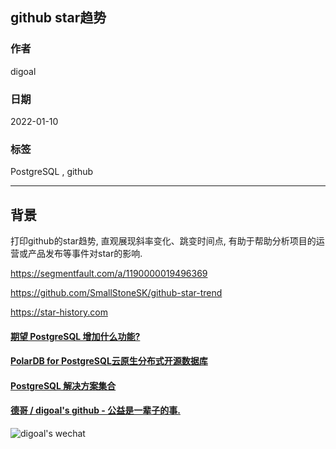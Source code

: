 ## github star趋势      
                                      
### 作者                               
digoal                                      
                                      
### 日期                                      
2022-01-10                                 
                                      
### 标签                                      
PostgreSQL , github                                        
                                      
----                                      
                                      
## 背景        
打印github的star趋势, 直观展现斜率变化、跳变时间点, 有助于帮助分析项目的运营或产品发布等事件对star的影响.    
  
https://segmentfault.com/a/1190000019496369  
  
https://github.com/SmallStoneSK/github-star-trend  
  
https://star-history.com  
  
    
  
#### [期望 PostgreSQL 增加什么功能?](https://github.com/digoal/blog/issues/76 "269ac3d1c492e938c0191101c7238216")
  
  
#### [PolarDB for PostgreSQL云原生分布式开源数据库](https://github.com/ApsaraDB/PolarDB-for-PostgreSQL "57258f76c37864c6e6d23383d05714ea")
  
  
#### [PostgreSQL 解决方案集合](https://yq.aliyun.com/topic/118 "40cff096e9ed7122c512b35d8561d9c8")
  
  
#### [德哥 / digoal's github - 公益是一辈子的事.](https://github.com/digoal/blog/blob/master/README.md "22709685feb7cab07d30f30387f0a9ae")
  
  
![digoal's wechat](../pic/digoal_weixin.jpg "f7ad92eeba24523fd47a6e1a0e691b59")
  
